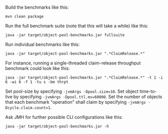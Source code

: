 
Build the benchmarks like this:

    mvn clean package

Run the full benchmark suite (note that this will take a while) like this:

    java -jar target/object-pool-benchmarks.jar fullsuite

Run individual benchmarks like this:

    java -jar target/object-pool-benchmarks.jar ".*ClaimRelease.*"

For instance, running a single-threaded claim-release throughput benchmark could look like this:

    java -jar target/object-pool-benchmarks.jar ".*ClaimRelease.*" -t 1 -i 6 -wi 6 -f 1 -tu s -bm thrpt

Set pool-size by specifying `-jvmArgs -Dpool.size=10`.
Set object time-to-live by specifying `-jvmArgs -Dpool.ttl.ms=60000`.
Set the number of objects that each benchmark "operation" shall claim by specifying `-jvmArgs -Dcycle.claim.count=1`.

Ask JMH for further possible CLI configurations like this:

    java -jar target/object-pool-benchmarks.jar -h

